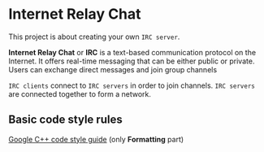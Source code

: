 # Internet Relay Chat
This project is about creating your own `IRC server`.

**Internet Relay Chat** or **IRC** is a text-based communication protocol on the Internet.
It offers real-time messaging that can be either public or private. Users can exchange
direct messages and join group channels

`IRC clients` connect to `IRC servers` in order to join channels. `IRC servers` are connected
together to form a network.

## Basic code style rules
[Google C++ code style guide](https://google.github.io/styleguide/cppguide.html#Formatting) (only **Formatting** part)
